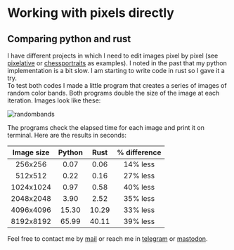 # Working with pixels directly

## Comparing python and rust

I have different projects in which I need to edit images pixel by pixel (see
[pixelative](https://gitlab.com/azarte/pixelative) or
[chessportraits](https://gitlab.com/azarte/chessportraits) as examples). I noted in
the past that my python implementation is a bit slow. I am starting to write code
in rust so I gave it a try.  
To test both codes I made a little program that creates a series of images of 
random color bands. Both programs double the size of the image at each iteration.
Images look like these:  

![randombands](https://gitlab.com/rodrigovalla/misc/-/raw/master/results/assets/img/randombands.jpg)

The programs check the elapsed time for each image and print it on terminal. Here are
the results in seconds:  

| Image size | Python | Rust | % difference |
| :--------: | :----: | :--: | :----------: |
| 256x256 | 0.07 | 0.06 | 14% less |
| 512x512 | 0.22 | 0.16 | 27% less |
| 1024x1024 | 0.97 | 0.58 | 40% less |
| 2048x2048 | 3.90 | 2.52 | 35% less |
| 4096x4096 | 15.30 | 10.29 | 33% less |
| 8192x8192 | 65.99 | 40.11 | 39% less |

Feel free to contact me by [mail](mailto:rodrigovalla@protonmail.ch) or reach me in
[telegram](https://t.me/rvalla) or [mastodon](https://fosstodon.org/@rvalla).